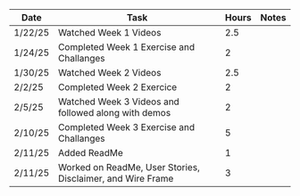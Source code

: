 | Date    | Task                                                       | Hours | Notes|
|---------|------------------------------------------------------------|-------|------|
| 1/22/25 | Watched Week 1 Videos                                      | 2.5   | |
| 1/24/25 | Completed Week 1 Exercise and Challanges                   | 2     | |
| 1/30/25 | Watched Week 2 Videos                                      | 2.5   | |
| 2/2/25  | Completed Week 2 Exercice                                  | 2     | |
| 2/5/25  | Watched Week 3 Videos and followed along with demos        | 2     | |
| 2/10/25 | Completed Week 3 Exercise and Challanges                   | 5     | |
| 2/11/25 | Added ReadMe                                               | 1     | |
| 2/11/25 | Worked on ReadMe, User Stories, Disclaimer, and Wire Frame | 3     | |
